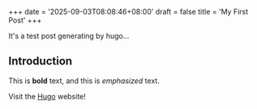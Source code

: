 +++
date = '2025-09-03T08:08:46+08:00'
draft = false
title = 'My First Post'
+++

It's a test post generating by hugo...

<!--more-->

## Introduction

This is **bold** text, and this is *emphasized* text.

Visit the [Hugo](https://gohugo.io) website!